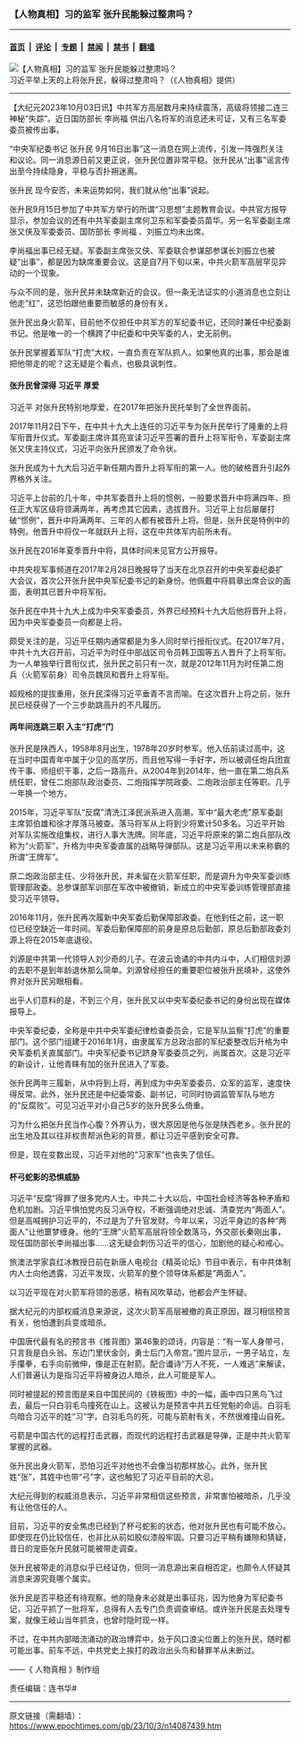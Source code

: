 ### 【人物真相】习的监军 张升民能躲过整肃吗？

---

#### [首页](../../../..?n14087439) &nbsp;|&nbsp; [评论](../../../../../epoch-comment?n14087439) &nbsp;|&nbsp; [专题](../../../../../epoch-special?n14087439) &nbsp;|&nbsp; [禁闻](../../../../../epoch-news?n14087439) &nbsp;|&nbsp; [禁书](../../../../../books?n14087439) &nbsp;|&nbsp; [翻墙](https://github.com/gfw-breaker/nogfw/blob/master/README.md?n14087439)


<div><img alt="【人物真相】习的监军 张升民能躲过整肃吗？" class="attachment-djy_600_400 size-djy_600_400 wp-post-image" src="https://i.epochtimes.com/assets/uploads/2023/10/id14087444-8aa49e5004d6e5589f26b1ab-600x400.jpg"/>
<div class="caption">
 习近平举上天的上将张升民，躲得过整肃吗？（《人物真相》提供）
</div></div><hr/><div class="post_content" id="artbody" itemprop="articleBody">
 <!-- article content begin -->
 <p>
  【大纪元2023年10月03日讯】中共军方高层数月来持续震荡，高级将领接二连三神秘“失踪”。近日国防部长
  <ok href="https://www.epochtimes.com/gb/tag/%E6%9D%8E%E5%B0%9A%E7%A6%8F.html">
   李尚福
  </ok>
  供出八名将军的消息还未可证，又有三名军委委员被传出事。
 </p>
 <p>
  “中央军纪委书记
  <ok href="https://www.epochtimes.com/gb/tag/%E5%BC%A0%E5%8D%87%E6%B0%91.html">
   张升民
  </ok>
  9月16日出事”这一消息在网上流传，引发一阵强烈关注和议论。同一消息源日前又更正说，张升民位置非常平稳。张升民从“出事”谣言传出至今持续隐身，平稳与否扑朔迷离。
 </p>
 <p>
  <center>
  </center>
  <p>
   <ok href="https://www.epochtimes.com/gb/tag/%E5%BC%A0%E5%8D%87%E6%B0%91.html">
    张升民
   </ok>
   现今安否，未来运势如何，我们就从他“出事”说起。
  </p>
  <p>
   张升民9月15日参加了中共军方举行的所谓“习思想”主题教育会议。中共官方报导显示，参加会议的还有中共军委副主席何卫东和军委委员苗华。另一名军委副主席张又侠及军委委员、国防部长
   <ok href="https://www.epochtimes.com/gb/tag/%E6%9D%8E%E5%B0%9A%E7%A6%8F.html">
    李尚福
   </ok>
   、刘振立均未出席。
  </p>
  <p>
   李尚福出事已经无疑。军委副主席张又侠、军委联合参谋部参谋长刘振立也被疑“出事”，都是因为缺席重要会议。这是自7月下旬以来，中共火箭军高层罕见异动的一个现象。
  </p>
  <p>
   与众不同的是，张升民并未缺席新近的会议。但一条无法证实的小道消息也立刻让他走“红”，这恐怕跟他重要而敏感的身份有关。
  </p>
  <p>
   张升民出身火箭军，目前他不仅担任中共军方的军纪委书记，还同时兼任中纪委副书记。他是唯一的一个横跨了中纪委和中央军委的人，史无前例。
  </p>
  <p>
   张升民掌握着军队“打虎”大权，一直负责在军队抓人。如果他真的出事，那会是谁把他带走的呢？这无疑是个看点，也极具讽刺性。
  </p>
  <h4>
   张升民曾深得
   <ok href="https://www.epochtimes.com/gb/tag/%E4%B9%A0%E8%BF%91%E5%B9%B3.html">
    习近平
   </ok>
   厚爱
  </h4>
  <p>
   <ok href="https://www.epochtimes.com/gb/tag/%E4%B9%A0%E8%BF%91%E5%B9%B3.html">
    习近平
   </ok>
   对张升民特别地厚爱，在2017年把张升民托举到了全世界面前。
  </p>
  <p>
   2017年11月2日下午，在中共十九大上连任的习近平专为张升民举行了隆重的上将军衔晋升仪式。军委副主席许其亮宣读习近平签署的晋升上将军衔令，军委副主席张又侠主持仪式，习近平向张升民颁发了命令状。
  </p>
  <p>
   张升民成为十九大后习近平新任期内晋升上将军衔的第一人。他的破格晋升引起外界格外关注。
  </p>
  <p>
   习近平上台前的几十年，中共军委晋升上将的惯例，一般要求晋升中将满四年、担任正大军区级将领满两年，再考虑其它因素，选拔晋升。习近平上台后屡屡打破“惯例”，晋升中将满两年、三年的人都有被晋升上将。但是，张升民是特例中的特例，他晋升中将仅一年就跃升上将，这在中共体军内前所未有。
  </p>
  <p>
   张升民在2016年夏季晋升中将，具体时间未见官方公开报导。
  </p>
  <p>
   中共央视军事频道在2017年2月28日晚报导了当天在北京召开的中央军委纪委扩大会议，首次公开张升民中央军纪委书记的新身份。他佩戴中将肩章出席会议的画面，表明其已晋升中将军衔。
  </p>
  <p>
   张升民在中共十九大上成为中央军委委员，外界已经预料十九大后他将晋升上将，因为中央军委委员一向都是上将。
  </p>
  <p>
   颇受关注的是，习近平任期内通常都是为多人同时举行授衔仪式。在2017年7月，中共十九大召开前，习近平为时任中部战区司令员韩卫国等五人晋升了上将军衔。为一人单独举行晋衔仪式，张升民之前只有一次，就是2012年11月为时任第二炮兵（火箭军前身）司令员魏凤和晋升上将军衔。
  </p>
  <p>
   超规格的提拔重用，张升民深得习近平垂青不言而喻。在这次晋升上将之前，张升民已经获得了一个三步助跳高升的不凡履历。
  </p>
  <h4>
   两年间连跳三职 入主“打虎”门
  </h4>
  <p>
   张升民是陕西人，1958年8月出生，1978年20岁时参军。他入伍前读过高中，这在当时中国青年中属于少见的高学历，而且他写得一手好字，所以被调任炮兵团宣传干事、师组织干事，之后一路高升。从2004年到2014年，他一直在第二炮兵系统任职，曾任二炮部队政治委员、二炮指挥学院政委、二炮政治部主任等职。几乎一年换一个地方。
  </p>
  <p>
   2015年，习近平军队“反腐”清洗江泽民派系进入高潮，军中“最大老虎”原军委副主席郭伯雄和徐才厚落马被查。落马将军从上将到少将累计50多名。习近平开始对军队实施改组集权，进行人事大洗牌。同年底，习近平将原来的第二炮兵部队改称为“火箭军”，升格为中央军委直属的战略导弹部队。这是习近平用以未来称霸的所谓“王牌军”。
  </p>
  <p>
   原二炮政治部主任、少将张升民，并未留在火箭军任职，而是调升为中央军委训练管理部政委。总参谋部军训部在军改中被撤销，新成立的中央军委训练管理部直接受习近平领导。
  </p>
  <p>
   2016年11月，张升民再次履新中央军委后勤保障部政委。在他到任之前，这一职位已经空缺近一年时间。军委后勤保障部的前身是原总后勤部，原总后勤部政委刘源上将在2015年底退役。
  </p>
  <p>
   刘源是中共第一代领导人刘少奇的儿子。在波云诡谲的中共内斗中，人们相信刘源的去职不是到年龄退休那么简单。刘源曾经担任的重要职位被张升民填补，这使外界对张升民另眼相看。
  </p>
  <p>
   出乎人们意料的是，不到三个月，张升民又以中央军委纪委书记的身份出现在媒体报导上。
  </p>
  <p>
   中央军委纪委，全称是中共中央军委纪律检查委员会，它是军队监察“打虎”的重要部门。这个部门组建于2016年1月，由隶属军方总政治部的军纪委整改后升格为中央军委机关直属部门。中央军纪委书记跻身军委委员之列，尚属首次。这是习近平的新设计，让他青睐有加的张升民进入了军委。
  </p>
  <p>
   张升民两年三履新，从中将到上将，再到成为中央军委委员、众军的监军，速度快得反常。此外，张升民还是中纪委常委、副书记，可同时协调监管军队与地方的“反腐败”。可见习近平对小自己5岁的张升民多么倚重。
  </p>
  <p>
   习为什么把张升民当作心腹？外界认为，很大原因是他与张是陕西老乡。张升民的出生地及其以往非权贵帮派色彩的背景，都让习近平感到安全可靠。
  </p>
  <p>
   但是，现在变数出现，习近平对他的“习家军”也丧失了信任。
  </p>
  <p>
   <center>
   </center>
   <h4>
    杯弓蛇影的恐惧威胁
   </h4>
   <p>
    习近平“反腐”得罪了很多党内人士。中共二十大以后，中国社会经济等各种矛盾和危机加剧。习近平惧怕党内反习派夺权，不断强调绝对忠诚、清查党内“两面人”。但是高喊拥护习近平的，不过是为了升官发财。今年以来，习近平身边的各种“两面人”让他噩梦缠身。他的“王牌”火箭军高层将领全数落马，外交部长秦刚出事，现任国防部长李尚福出事……这无疑会刺伤习近平的信心，加剧他的疑心和戒心。
   </p>
   <p>
    旅澳法学家袁红冰教授日前在新唐人电视台《精英论坛》节目中表示，有中共体制内人士向他透露，习近平发现，火箭军的整个领导体系都是“两面人”。
   </p>
   <p>
    以习近平现在对火箭军将领的恶感，稍有风吹草动，他都会产生怀疑。
   </p>
   <p>
    据大纪元的内部权威消息来源说，这次火箭军高层被撤的真正原因，跟习相信预言有关，他怕遭到兵变或暗杀。
   </p>
   <p>
    中国唐代最有名的预言书《推背图》第46象的颂诗，内容是：“有一军人身带弓，只言我是白头翁。东边门里伏金剑，勇士后门入帝宫。”图片显示，一男子站立，左手攥拳，右手向前微伸，像是正在射箭。配合谶诗“万人不死，一人难逃”来解读，人们普遍认为是指习近平将被身边人暗杀，此人可能是军人。
   </p>
   <p>
    同时被提起的预言图是来自中国民间的《铁板图》中的一幅，画中四只黑鸟飞过去，最后一只白羽毛鸟撞死在山上。这被认为是预言中共五任党魁的命运。白羽毛鸟暗合习近平的姓“习”字。白羽毛鸟的死，可能与箭射有关，不然很难撞山自死。
   </p>
   <p>
    弓箭是中国古代的远程打击武器，而现代的远程打击武器是导弹，正是中共火箭军掌握的武器。
   </p>
   <p>
    张升民出身火箭军，恐怕习近平对他也不会像当初那样放心。此外，张升民姓“张”，其姓中也带“弓”字，这也触犯了习近平目前的大忌。
   </p>
   <p>
    大纪元得到的权威消息表示，习近平非常相信这些预言，非常害怕被暗杀，几乎没有让他信任的人。
   </p>
   <p>
    目前，习近平的安全焦虑已经到了杯弓蛇影的状态，他对张升民也有可能不放心。即使现在仍比较信任，也非比从前如胶似漆般牢固。只要习近平稍有嫌隙和猜疑，昔日的宠臣张升民就可能被带走调查。
   </p>
   <p>
    张升民被带走的消息似乎已经证伪，但同一消息源出来自相否定，也颇令人怀疑其消息来源究竟哪个属实。
   </p>
   <p>
    张升民是否平稳还有待观察。他的隐身未必就是出事征兆，因为他身为军纪委书记，习近平抓了一批将军，总得有人去专门负责调查审结。或许张升民是去处理专案，就像王岐山当年抓贪，也曾时隐时现一样。
   </p>
   <p>
    不过，在中共内部暗流涌动的政治博弈中，处于风口浪尖位置上的张升民，随时都可能出事。前车不远，中共党史上挨打的政治出头鸟和替罪羊从未断过。
   </p>
   <p>
    ——《
    <ok href="https://www.epochtimes.com/gb/tag/%E9%82%84%E5%8E%9F%E7%9C%9F%E7%9B%B8.html">
     人物真相
    </ok>
    》制作组
   </p>
   <p>
    责任编辑：连书华#
   </p>
   <!-- article content end -->
   <div id="below_article_ad">
   </div>
  </p>
 </p>
</div>


---

原文链接（需翻墙）：https://www.epochtimes.com/gb/23/10/3/n14087439.htm
